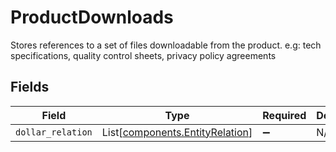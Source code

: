 # ProductDownloads

Stores references to a set of files downloadable from the product.
e.g: tech specifications, quality control sheets, privacy policy agreements



## Fields

| Field                                                                        | Type                                                                         | Required                                                                     | Description                                                                  |
| ---------------------------------------------------------------------------- | ---------------------------------------------------------------------------- | ---------------------------------------------------------------------------- | ---------------------------------------------------------------------------- |
| `dollar_relation`                                                            | List[[components.EntityRelation](../../models/components/entityrelation.md)] | :heavy_minus_sign:                                                           | N/A                                                                          |